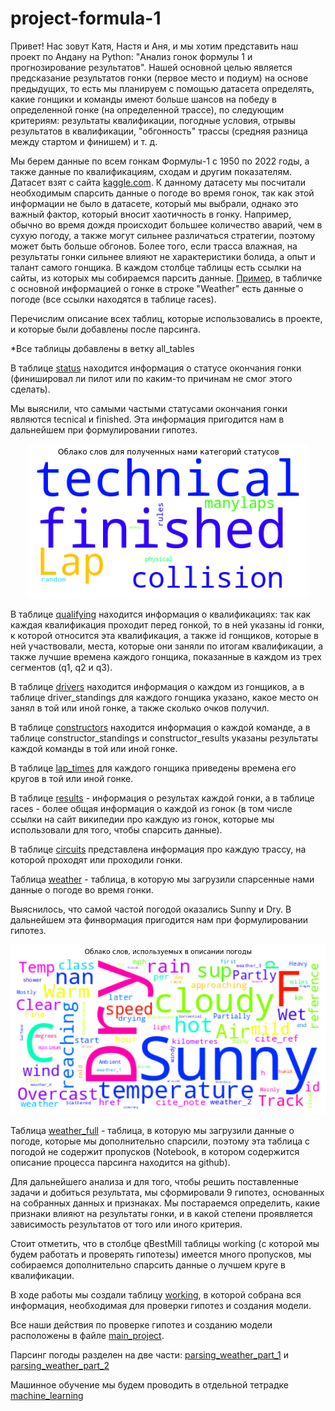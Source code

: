 # project-formula-1

Привет! Нас зовут Катя, Настя и Аня, и мы хотим представить наш проект по Андану на Python: "Анализ гонок формулы 1 и прогнозирование результатов". Нашей основной целью является предсказание результатов гонки (первое место и подиум) на основе предыдущих, то есть мы планируем с помощью датасета определять, какие гонщики и команды имеют больше шансов на победу в определенной гонке (на определенной трассе), по следующим критериям: результаты квалификации, погодные условия, отрывы результатов в квалификации, "обгонность" трассы (средняя разница между стартом и финишем) и т. д.

Мы берем данные по всем гонкам Формулы-1 с 1950 по 2022 годы, а также данные по квалификациям, сходам и другим показателям. Датасет взят с сайта [kaggle.com](https://www.kaggle.com/datasets/rohanrao/formula-1-world-championship-1950-2020). К данному датасету мы посчитали необходимым спарсить данные о погоде во время гонок, так как этой информации не было в датасете, который мы выбрали, однако это важный фактор, который вносит хаотичность в гонку. Например, обычно во время дождя происходит большее количество аварий, чем в сухую погоду, а также могут сильнее различаться стратегии, поэтому может быть больше обгонов. Более того, если трасса влажная, на результаты гонки сильнее влияют не характеристики болида, а опыт и талант самого гонщика. В каждом столбце таблицы есть ссылки на сайты, из которых мы собираемся парсить данные. [Пример](http://en.wikipedia.org/wiki/1984_Dallas_Grand_Prix), в табличке с основной информацией о гонке в строке "Weather" есть данные о погоде (все ссылки находятся в таблице races).

Перечислим описание всех таблиц, которые использовались в проекте, и которые были добавлены после парсинга.

*Все таблицы добавлены в ветку all_tables

В таблице [status](https://github.com/pavleke/project-formula-1/blob/all_tables/status.csv) находится информация о статусе окончания гонки (финишировал ли пилот или по каким-то причинам не смог этого сделать).

Мы выяснили, что самыми частыми статусами окончания гонки являются tecnical и finished. Эта информация пригодится нам в дальнейшем при формулировании гипотез.

<center>
<img src="https://raw.githubusercontent.com/pavleke/project-formula-1/main/pictures/%D0%BE%D0%B1%D0%BB%D0%B0%D0%BA%D0%BE_%D1%81%D1%82%D0%B0%D1%82%D1%83%D1%81.png">
</center>

В таблице [qualifying](https://github.com/pavleke/project-formula-1/blob/all_tables/qualifying.csv) находится информация о квалификациях: так как каждая квалификация проходит перед гонкой, то в ней указаны id гонки, к которой относится эта квалификация, а также id гонщиков, которые в ней участвовали, места, которые они заняли по итогам квалификации, а также лучшие времена каждого гонщика, показанные в каждом из трех сегментов (q1, q2 и q3).

В таблице [drivers](https://github.com/pavleke/project-formula-1/blob/all_tables/drivers.csv) находится информация о каждом из гонщиков, а в таблице driver_standings для каждого гонщика указано, какое место он занял в той или иной гонке, а также сколько очков получил.

В таблице [constructors](https://github.com/pavleke/project-formula-1/blob/all_tables/constructors.csv) находится информация о каждой команде, а в таблице constructor_standings и constructor_results указаны результаты каждой команды в той или иной гонке.

В таблице [lap_times](https://github.com/pavleke/project-formula-1/blob/all_tables/lap_times.csv) для каждого гонщика приведены времена его кругов в той или иной гонке.

В таблице [results](https://github.com/pavleke/project-formula-1/blob/all_tables/results.csv) - информация о результах каждой гонки, а в таблице races - более общая информация о каждой из гонок (в том числе ссылки на сайт википедии про каждую из гонок, которые мы использовали для того, чтобы спарсить данные).

В таблице [circuits](https://github.com/pavleke/project-formula-1/blob/all_tables/circuits.csv) представлена информация про каждую трассу, на которой проходят или проходили гонки.

Таблица [weather](https://github.com/pavleke/project-formula-1/blob/all_tables/weather.csv) - таблица, в которую мы загрузили спарсенные нами данные о погоде во время гонки.

Выяснилось, что самой частой погодой оказались Sunny и Dry. В дальнейшем эта финвормация пригодится нам при формулировании гипотез.

<center>
<img src="https://raw.githubusercontent.com/pavleke/project-formula-1/main/pictures/%D0%BE%D0%B1%D0%BB%D0%B0%D0%BA%D0%BE.png">
</center>

Таблица [weather_full](https://github.com/pavleke/project-formula-1/blob/all_tables/weather_full.csv) - таблица, в которую мы загрузили данные о погоде, которые мы дополнительно спарсили, поэтому эта таблица с погодой не содержит пропусков (Notebook, в котором содержится описание процесса парсинга находится на github).

Для дальнейшего анализа и для того, чтобы решить поставленные задачи и добиться результата, мы сформировали 9 гипотез, основанных на собранных данных и признаках. Мы постараемся определить, какие признаки влияют на результаты гонки, и в какой степени проявляется зависимость результатов от того или иного критерия.

Стоит отметить, что в столбце qBestMill таблицы working (с которой мы будем работать и проверять гипотезы) имеется много пропусков, мы собираемся дополнительно спарсить данные о лучшем круге в квалификации.

В ходе работы мы создали таблицу [working](https://github.com/pavleke/project-formula-1/blob/main/working.csv), в которой собрана вся информация, необходимая для проверки гипотез и создания модели.

Все наши действия по проверке гипотез и созданию модели расположены в файле [main_project](https://github.com/pavleke/project-formula-1/blob/main/main_project.ipynb).

Парсинг погоды разделен на две части: [parsing_weather_part_1](https://github.com/pavleke/project-formula-1/blob/main/parsing_weather_part_1.ipynb) и [parsing_weather_part_2](https://github.com/pavleke/project-formula-1/blob/main/parsing_weather_part_2.ipynb)

Машинное обучение мы будем проводить в отдельной тетрадке [machine_learning](https://github.com/pavleke/project-formula-1/blob/main/machine_learning.ipynb)

